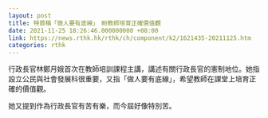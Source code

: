```yaml
---
layout: post
title: 特首稱「做人要有底線」　盼教師培育正確價值觀
date: 2021-11-25 18:26:46.000000000 +08:00
link: https://news.rthk.hk/rthk/ch/component/k2/1621435-20211125.htm
categories: rthk
---
```


行政長官林鄭月娥首次在教師培訓課程主講，講述有關行政長官的憲制地位。她指設立公民與社會發展科很重要，又指「做人要有底線」，希望教師在課堂上培育正確的價值觀。

她又提到作為行政長官有苦有樂，而今屆好像特別苦。
